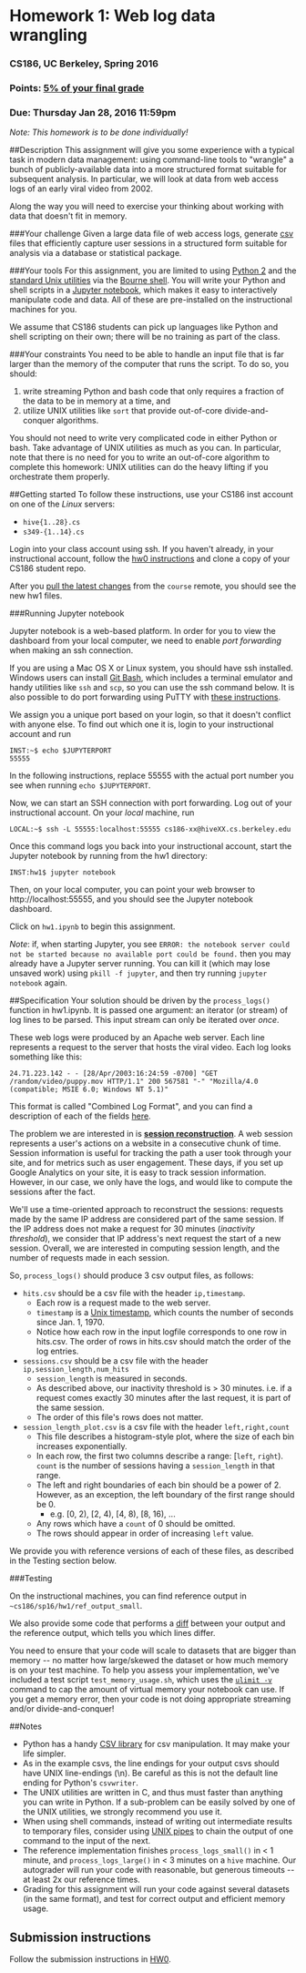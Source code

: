 # Homework 1: Web log data wrangling
### CS186, UC Berkeley, Spring 2016
### Points: [5% of your final grade](https://sites.google.com/site/cs186spring2016/home/basic-information)
### Due: Thursday Jan 28, 2016 11:59pm

*Note: This homework is to be done individually!*

##Description
This assignment will give you some experience with a typical task in modern data management:
using command-line tools to "wrangle" a bunch of publicly-available data into a more structured
format suitable for subsequent analysis.  In particular, we will
look at data from web access logs of an early viral video from 2002.

Along the way you will need to exercise your thinking about working with data that doesn't fit in memory.

###Your challenge
Given a large data file of web access logs, generate [csv](http://en.wikipedia.org/wiki/Comma-separated_values) files
that efficiently capture user sessions in a structured form suitable for analysis via a database
or statistical package.

###Your tools
For this assignment, you are limited to using [Python 2](https://www.python.org/) and the [standard Unix utilities](http://en.wikipedia.org/wiki/List_of_Unix_utilities) via the [Bourne shell](https://en.wikipedia.org/wiki/Bourne_shell). You will write your Python and shell scripts in a [Jupyter notebook](http://jupyter.org/), which makes it easy to interactively manipulate code and data. All of these are pre-installed on the instructional machines for you.

We assume that CS186 students can pick up languages like Python and shell scripting on their own; there will be no training as part of the class.

###Your constraints
You need to be able to handle an input file that is far larger than the memory of the computer that runs the script.  To do so, you should:

1. write streaming Python and bash code that only requires a fraction of the data to be in memory at a time, and
2. utilize UNIX utilities like `sort` that provide out-of-core divide-and-conquer algorithms.

You should not need to write very complicated code in either Python or bash.  Take advantage of UNIX utilities as much as you can.  In particular, note that there is no need for you to write an out-of-core algorithm to complete this homework: UNIX utilities can do the heavy lifting if you orchestrate them properly.

##Getting started
To follow these instructions, use your CS186 inst account on one of the *Linux* servers:

* `hive{1..28}.cs`
* `s349-{1..14}.cs`

Login into your class account using ssh. If you haven't already, in your instructional account, follow the [hw0 instructions](https://github.com/berkeley-cs186/course/tree/master/hw0) and clone a copy of your CS186 student repo.

After you [pull the latest changes](https://github.com/berkeley-cs186/course/tree/master/hw0#receiving-new-assignments-and-assignment-updates) from the `course` remote, you should see the new hw1 files.

###Running Jupyter notebook

Jupyter notebook is a web-based platform. In order for you to view the dashboard from your local computer, we need to enable *port forwarding* when making an ssh connection.

If you are using a Mac OS X or Linux system, you should have ssh installed. Windows users can install [Git Bash](https://git-for-windows.github.io/), which includes a terminal emulator and handy utilities like `ssh` and `scp`, so you can use the ssh command below. It is also possible to do port forwarding using PuTTY with [these instructions](http://howto.ccs.neu.edu/howto/windows/ssh-port-tunneling-with-putty/).

We assign you a unique port based on your login, so that it doesn't conflict with anyone else. To find out which one it is, login to your instructional account and run

    INST:~$ echo $JUPYTERPORT
    55555

In the following instructions, replace 55555 with the actual port number you see when running `echo $JUPYTERPORT`.

Now, we can start an SSH connection with port forwarding. Log out of your instructional account. On your _local_ machine, run

    LOCAL:~$ ssh -L 55555:localhost:55555 cs186-xx@hiveXX.cs.berkeley.edu

Once this command logs you back into your instructional account, start the Jupyter notebook by running from the hw1 directory:

    INST:hw1$ jupyter notebook

Then, on your local computer, you can point your web browser to http://localhost:55555, and you should see the Jupyter notebook dashboard.

Click on `hw1.ipynb` to begin this assignment.

*Note*: if, when starting Jupyter, you see `ERROR: the notebook server could not be started because no available port could be found.` then you may already have a Jupyter server running. You can kill it (which may lose unsaved work) using `pkill -f jupyter`, and then try running `jupyter notebook` again.

##Specification
Your solution should be driven by the `process_logs()` function in hw1.ipynb. It is passed one argument: an iterator (or stream) of log lines to be parsed. This input stream can only be iterated over *once*.

These web logs were produced by an Apache web server. Each line represents a request to the server that hosts the viral video. Each log looks something like this:

    24.71.223.142 - - [28/Apr/2003:16:24:59 -0700] "GET /random/video/puppy.mov HTTP/1.1" 200 567581 "-" "Mozilla/4.0 (compatible; MSIE 6.0; Windows NT 5.1)"

This format is called "Combined Log Format", and you can find a description of each of the fields [here](https://httpd.apache.org/docs/1.3/logs.html#common).

The problem we are interested in is **[session reconstruction](https://en.wikipedia.org/wiki/Session_(web_analytics)#Session_reconstruction)**. A web session represents a user's actions on a website in a consecutive chunk of time. Session information is useful for tracking the path a user took through your site, and for metrics such as user engagement. These days, if you set up Google Analytics on your site, it is easy to track session information. However, in our case, we only have the logs, and would like to compute the sessions after the fact.

We'll use a time-oriented approach to reconstruct the sessions: requests made by the same IP address are considered part of the same session. If the IP address does not make a request for 30 minutes (*inactivity threshold*), we consider that IP address's next request the start of a new session. Overall, we are interested in computing session length, and the number of requests made in each session.

So, `process_logs()` should produce 3 csv output files, as follows:

* `hits.csv` should be a csv file with the header `ip,timestamp`.
    * Each row is a request made to the web server.
    * `timestamp` is a [Unix timestamp](https://en.wikipedia.org/wiki/Unix_time), which counts the number of seconds since Jan. 1, 1970.
    * Notice how each row in the input logfile corresponds to one row in hits.csv. The order of rows in hits.csv should match the order of the log entries.
* `sessions.csv` should be a csv file with the header `ip,session_length,num_hits`
    * `session_length` is measured in seconds.
    * As described above, our inactivity threshold is > 30 minutes. i.e. if a request comes exactly 30 minutes after the last request, it is part of the same session.
    * The order of this file's rows does not matter.
* `session_length_plot.csv` is a csv file with the header `left,right,count`
    * This file describes a histogram-style plot, where the size of each bin increases exponentially.
    * In each row, the first two columns describe a range: [`left`, `right`). `count` is the number of sessions having a `session_length` in that range.
    * The left and right boundaries of each bin should be a power of 2. However, as an exception, the left boundary of the first range should be 0.
        * e.g. [0, 2), [2, 4), [4, 8), [8, 16), ...
    * Any rows which have a `count` of 0 should be omitted.
    * The rows should appear in order of increasing `left` value.

We provide you with reference versions of each of these files, as described in the Testing section below.

###Testing

On the instructional machines, you can find reference output in `~cs186/sp16/hw1/ref_output_small`.

We also provide some code that performs a [diff](https://en.wikipedia.org/wiki/Diff_utility) between your output and the reference output, which tells you which lines differ.

You need to ensure that your code will scale to datasets that are bigger than memory -- no matter how large/skewed the dataset or how much memory is on your test machine.  To help you assess your implementation, we've included a test script `test_memory_usage.sh`, which uses the [`ulimit -v`](http://ss64.com/bash/ulimit.html) command to cap the amount of virtual memory your notebook can use.  If you get a memory error, then your code is not doing appropriate streaming and/or divide-and-conquer!

##Notes
* Python has a handy [CSV library](https://docs.python.org/2/library/csv.html) for csv manipulation.  It may make your life simpler.
* As in the example csvs, the line endings for your output csvs should have UNIX line-endings (\\n). Be careful as this is not the default line ending for Python's `csvwriter`.
* The UNIX utilities are written in C, and thus must faster than anything you can write in Python. If a sub-problem can be easily solved by one of the UNIX utilities, we strongly recommend you use it.
* When using shell commands, instead of writing out intermediate results to temporary files, consider using [UNIX pipes](http://en.wikipedia.org/wiki/Pipeline_(Unix)) to chain the output of one command to the input of the next.
* The reference implementation finishes `process_logs_small()` in < 1 minute, and `process_logs_large()` in < 3 minutes on a `hive` machine. Our autograder will run your code with reasonable, but generous timeouts -- at least 2x our reference times.
* Grading for this assignment will run your code against several datasets (in the same format), and test for correct output and efficient memory usage.

## Submission instructions
Follow the submission instructions in [HW0](https://github.com/berkeley-cs186/course/tree/master/hw0).

